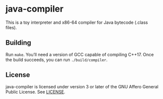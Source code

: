 java-compiler
=============

This is a toy interpreter and x86-64 compiler for Java bytecode (.class files).

Building
--------

Run `make`. You’ll need a version of GCC capable of compiling C++17. Once the
build succeeds, you can run `./build/compiler`.

License
-------

java-compiler is licensed under version 3 or later of the GNU Affero General
Public License. See [LICENSE](LICENSE).
